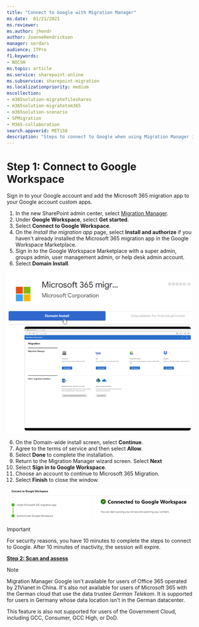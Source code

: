 ```yaml
---
title: "Connect to Google with Migration Manager"
ms.date:  01/21/2021
ms.reviewer: 
ms.author: jhendr
author: JoanneHendrickson
manager: serdars
audience: ITPro
f1.keywords:
- NOCSH
ms.topic: article
ms.service: sharepoint-online
ms.subservice: sharepoint-migration
ms.localizationpriority: medium
mscollection:
- m365solution-migratefileshares
- m365solution-migratetom365
- m365solution-scenario
- SPMigration
- M365-collaboration
search.appverid: MET150
description: "Steps to connect to Google when using Migration Manager in the SharePoint Admin center."
---
```


# Step 1:  Connect to Google Workspace

Sign in to your Google account and add the Microsoft 365 migration app to your Google account custom apps. 

1. In the new SharePoint admin center, select [Migration Manager](https://admin.microsoft.com/sharepoint?page=migrationCenter&modern). 
2. Under **Google Workspace**, select **Get started**.
3. Select **Connect to Google Workspace**. 
4. On the *Install the migration app* page, select **Install and authorize** if you haven't already installed the Microsoft 365 migration app in the Google Workspace Marketplace. 
5. Sign in to the Google Workspace Marketplace with a super admin, groups admin, user management admin, or help desk admin account. 
6. Select **Domain Install**.

![Install migration app in Google marketplace](media/mm-google-domain-install.png)

6. On the Domain-wide install screen, select **Continue**.
7. Agree to the terms of service and then select **Allow**. 
8. Select **Done** to complete the installation.
9. Return to the Migration Manager wizard screen. Select **Next**
10. Select **Sign in to Google Workspace**.
11. Choose an account to continue to Microsoft 365 Migration.
12. Select **Finish** to close the window.

![connected to google success screen](media/mm-google-connected-success.png)





>[!Important]
>For security reasons, you have 10 minutes to complete the steps to connect to Google. After 10 minutes of inactivity, the session will expire.

[**Step 2: Scan and assess**](mm-Google-step2-scan-assess.md)


>[!NOTE]
>Migration Manager Google isn't available for users of Office 365 operated by 21Vianet in China. It's also not available for users of Microsoft 365 with the German cloud that use the data trustee *German Telekom*. It is supported for users in Germany whose data location isn't in the German datacenter.
>
> This feature is also not supported for users of the Government Cloud, including GCC, Consumer, GCC High, or DoD.